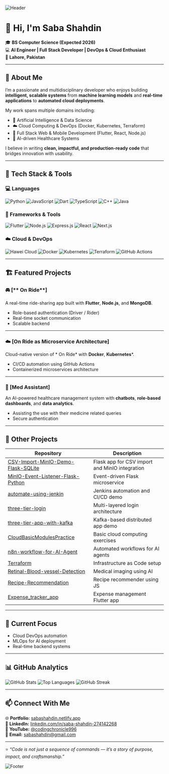<!-- Profile Banner -->
![Header](https://capsule-render.vercel.app/api?type=waving&color=0:6a11cb,100:2575fc&height=200&section=header&text=Saba%20Shahdin&fontSize=45&fontColor=ffffff&animation=fadeIn&fontAlignY=35)

# 👋 Hi, I'm Saba Shahdin

🎓 **BS Computer Science (Expected 2026)**  
💻 **AI Engineer | Full Stack Developer | DevOps & Cloud Enthusiast**  
📍 **Lahore, Pakistan**

---

## 🚀 About Me

I’m a passionate and multidisciplinary developer who enjoys building **intelligent, scalable systems** from **machine learning models** and **real-time applications** to **automated cloud deployments**.

My work spans multiple domains including:
- 🧠 Artificial Intelligence & Data Science  
- ☁️ Cloud Computing & DevOps (Docker, Kubernetes, Terraform)  
- 📱 Full Stack Web & Mobile Development (Flutter, React, Node.js)  
- 🏥 AI-driven Healthcare Systems  

I believe in writing **clean, impactful, and production-ready code** that bridges innovation with usability.

---

## 🧩 Tech Stack & Tools

### 💻 Languages
![Python](https://img.shields.io/badge/Python-3776AB?style=for-the-badge&logo=python&logoColor=white)
![JavaScript](https://img.shields.io/badge/JavaScript-F7DF1E?style=for-the-badge&logo=javascript&logoColor=black)
![Dart](https://img.shields.io/badge/Dart-0175C2?style=for-the-badge&logo=dart&logoColor=white)
![TypeScript](https://img.shields.io/badge/TypeScript-007ACC?style=for-the-badge&logo=typescript&logoColor=white)
![C++](https://img.shields.io/badge/C++-00599C?style=for-the-badge&logo=cplusplus&logoColor=white)
![Java](https://img.shields.io/badge/Java-ED8B00?style=for-the-badge&logo=java&logoColor=white)

### 🧱 Frameworks & Tools
![Flutter](https://img.shields.io/badge/Flutter-02569B?style=for-the-badge&logo=flutter&logoColor=white)
![Node.js](https://img.shields.io/badge/Node.js-339933?style=for-the-badge&logo=node.js&logoColor=white)
![Express.js](https://img.shields.io/badge/Express.js-404D59?style=for-the-badge)
![React](https://img.shields.io/badge/React-20232A?style=for-the-badge&logo=react&logoColor=61DAFB)
![Next.js](https://img.shields.io/badge/Next.js-000000?style=for-the-badge&logo=next.js&logoColor=white)

### ☁️ Cloud & DevOps
![Hawei Cloud](https://img.shields.io/badge/AWS-232F3E?style=for-the-badge&logo=huaweicloud&logoColor=white)
![Docker](https://img.shields.io/badge/Docker-2496ED?style=for-the-badge&logo=docker&logoColor=white)
![Kubernetes](https://img.shields.io/badge/Kubernetes-326CE5?style=for-the-badge&logo=kubernetes&logoColor=white)
![Terraform](https://img.shields.io/badge/Terraform-844FBA?style=for-the-badge&logo=terraform&logoColor=white)
![GitHub Actions](https://img.shields.io/badge/GitHub_Actions-2088FF?style=for-the-badge&logo=githubactions&logoColor=white)

---

## 🏗️ Featured Projects

### 🚘 [** On Ride**]
A real-time ride-sharing app built with **Flutter**, **Node.js**, and **MongoDB**.  
- Role-based authentication (Driver / Rider)  
- Real-time socket communication  
- Scalable backend  

---

### ☁️ [**On Ride as Microservice Architecture**]
Cloud-native version of * On Ride* with **Docker**, **Kubernetes***.  
- CI/CD automation using GitHub Actions  
- Containerized microservices architecture  

---

### 🏥 [**Med Assistant**]
An AI-powered healthcare management system with **chatbots**, **role-based dashboards**, and **data analytics**.  
- Assisting the use with their medicine related queries
- Secure authentication  

---

## 🧮 Other Projects

| Repository | Description |
|-------------|-------------|
| [CSV-Import-MinIO-Demo-Flask-SQLite](https://github.com/SabaShahdin/CSV-Import-MinIO-Demo-Flask-SQLite) | Flask app for CSV import and MinIO integration |
| [MinIO-Event-Listener-Flask-Python](https://github.com/SabaShahdin/MinIO-Event-Listener-Flask-Python) | Event-driven Flask microservice |
| [automate-using-jenkin](https://github.com/SabaShahdin/automate-using-jenkin) | Jenkins automation and CI/CD demo |
| [three-tier-login](https://github.com/SabaShahdin/three-tier-login) | Multi-layered login architecture |
| [three-tier-app-with-kafka](https://github.com/SabaShahdin/three-tier-app-with-kafka) | Kafka-based distributed app demo |
| [CloudBasicModulesPractice](https://github.com/SabaShahdin/CloudBasicModulesPractice) | Basic cloud computing exercises |
| [n8n-workflow-for-AI-Agent](https://github.com/SabaShahdin/n8n-workflow-for-AI-Agent) | Automated workflows for AI agents |
| [Terraform](https://github.com/SabaShahdin/Terraform) | Infrastructure as Code setup |
| [Retinal-Blood-vessel-Detection](https://github.com/SabaShahdin/Retinal-Blood-vessel-Detection) | Medical imaging using AI |
| [Recipe-Recommendation](https://github.com/SabaShahdin/Recipe-Recommendation) | Recipe recommender using JS |
| [Expense_tracker_app](https://github.com/SabaShahdin/Expense_tracker_app) | Expense management Flutter app |
---

## 🧠 Current Focus

- Cloud DevOps automation  
- MLOps for AI deployment  
- Real-time backend systems  

---

## 📊 GitHub Analytics

![GitHub Stats](https://github-readme-stats.vercel.app/api?username=SabaShahdin&show_icons=true&theme=tokyonight&hide_border=true)
![Top Languages](https://github-readme-stats.vercel.app/api/top-langs/?username=SabaShahdin&layout=compact&theme=tokyonight&hide_border=true)
![GitHub Streak](https://github-readme-streak-stats.herokuapp.com/?user=SabaShahdin&theme=tokyonight&hide_border=true)

---

## 📫 Connect With Me

🌐 **Portfolio:** [sabashahdin.netlify.app](https://sabashahdin.netlify.app)  
💼 **LinkedIn:** [linkedin.com/in/saba-shahdin-274142268](https://www.linkedin.com/in/saba-shahdin-274142268)  
🎥 **YouTube:** [@codingchronicle996](https://youtube.com/@codingchronicle996)  
📧 **Email:** sabashahdin@gmail.com  

---

⭐ *“Code is not just a sequence of commands — it’s a story of purpose, impact, and craftsmanship.”*

![Footer](https://capsule-render.vercel.app/api?type=waving&color=0:2575fc,100:6a11cb&height=100&section=footer)
